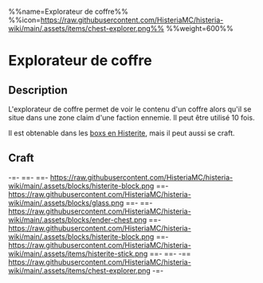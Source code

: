 %%name=Explorateur de coffre%%
%%icon=https://raw.githubusercontent.com/HisteriaMC/histeria-wiki/main/.assets/items/chest-explorer.png%%
%%weight=600%%

# Explorateur de coffre

## Description

L'explorateur de coffre permet de voir le contenu d'un coffre alors qu'il se situe dans une zone claim d'une faction ennemie. Il peut être utilisé 10 fois.

Il est obtenable dans les [boxs en Histerite](https://histeria.fr/wiki/2-equipement), mais il peut aussi se craft.

## Craft

-=-
 ==- 
 ==- https://raw.githubusercontent.com/HisteriaMC/histeria-wiki/main/.assets/blocks/histerite-block.png
 ==- https://raw.githubusercontent.com/HisteriaMC/histeria-wiki/main/.assets/blocks/glass.png
 ==- 
 ==- https://raw.githubusercontent.com/HisteriaMC/histeria-wiki/main/.assets/blocks/ender-chest.png
 ==- https://raw.githubusercontent.com/HisteriaMC/histeria-wiki/main/.assets/blocks/histerite-block.png
 ==- https://raw.githubusercontent.com/HisteriaMC/histeria-wiki/main/.assets/items/histerite-stick.png
 ==- 
 ==- 
 -== https://raw.githubusercontent.com/HisteriaMC/histeria-wiki/main/.assets/items/chest-explorer.png
-=-
